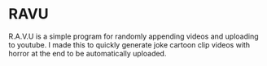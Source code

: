 # RAVU
 R.A.V.U is a simple program for randomly appending videos and uploading to youtube. I made this to quickly generate joke cartoon clip videos with horror at the end to be automatically uploaded.
